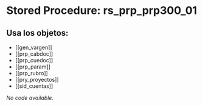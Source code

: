 # Stored Procedure: rs_prp_prp300_01

## Usa los objetos:
- [[gen_vargen]]
- [[prp_cabdoc]]
- [[prp_cuedoc]]
- [[prp_param]]
- [[prp_rubro]]
- [[pry_proyectos]]
- [[sid_cuentas]]

*No code available.*
